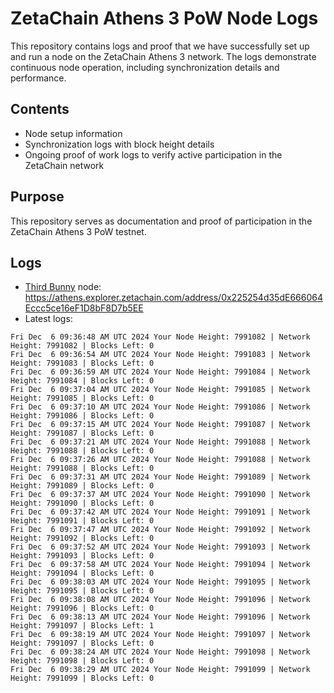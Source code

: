 # ZetaChain Athens 3 PoW Node Logs
This repository contains logs and proof that we have successfully set up and run a node on the ZetaChain Athens 3 network. The logs demonstrate continuous node operation, including synchronization details and performance.

## Contents
- Node setup information
- Synchronization logs with block height details
- Ongoing proof of work logs to verify active participation in the ZetaChain network

## Purpose
This repository serves as documentation and proof of participation in the ZetaChain Athens 3 PoW testnet.

## Logs

- [Third Bunny](https://thirdbunny.xyz/) node: https://athens.explorer.zetachain.com/address/0x225254d35dE666064Eccc5ce16eF1D8bF8D7b5EE
- Latest logs:
```
Fri Dec  6 09:36:48 AM UTC 2024 Your Node Height: 7991082 | Network Height: 7991082 | Blocks Left: 0
Fri Dec  6 09:36:54 AM UTC 2024 Your Node Height: 7991083 | Network Height: 7991083 | Blocks Left: 0
Fri Dec  6 09:36:59 AM UTC 2024 Your Node Height: 7991084 | Network Height: 7991084 | Blocks Left: 0
Fri Dec  6 09:37:04 AM UTC 2024 Your Node Height: 7991085 | Network Height: 7991085 | Blocks Left: 0
Fri Dec  6 09:37:10 AM UTC 2024 Your Node Height: 7991086 | Network Height: 7991086 | Blocks Left: 0
Fri Dec  6 09:37:15 AM UTC 2024 Your Node Height: 7991087 | Network Height: 7991087 | Blocks Left: 0
Fri Dec  6 09:37:21 AM UTC 2024 Your Node Height: 7991088 | Network Height: 7991088 | Blocks Left: 0
Fri Dec  6 09:37:26 AM UTC 2024 Your Node Height: 7991088 | Network Height: 7991088 | Blocks Left: 0
Fri Dec  6 09:37:31 AM UTC 2024 Your Node Height: 7991089 | Network Height: 7991089 | Blocks Left: 0
Fri Dec  6 09:37:37 AM UTC 2024 Your Node Height: 7991090 | Network Height: 7991090 | Blocks Left: 0
Fri Dec  6 09:37:42 AM UTC 2024 Your Node Height: 7991091 | Network Height: 7991091 | Blocks Left: 0
Fri Dec  6 09:37:47 AM UTC 2024 Your Node Height: 7991092 | Network Height: 7991092 | Blocks Left: 0
Fri Dec  6 09:37:52 AM UTC 2024 Your Node Height: 7991093 | Network Height: 7991093 | Blocks Left: 0
Fri Dec  6 09:37:58 AM UTC 2024 Your Node Height: 7991094 | Network Height: 7991094 | Blocks Left: 0
Fri Dec  6 09:38:03 AM UTC 2024 Your Node Height: 7991095 | Network Height: 7991095 | Blocks Left: 0
Fri Dec  6 09:38:08 AM UTC 2024 Your Node Height: 7991096 | Network Height: 7991096 | Blocks Left: 0
Fri Dec  6 09:38:13 AM UTC 2024 Your Node Height: 7991096 | Network Height: 7991097 | Blocks Left: 1
Fri Dec  6 09:38:19 AM UTC 2024 Your Node Height: 7991097 | Network Height: 7991097 | Blocks Left: 0
Fri Dec  6 09:38:24 AM UTC 2024 Your Node Height: 7991098 | Network Height: 7991098 | Blocks Left: 0
Fri Dec  6 09:38:29 AM UTC 2024 Your Node Height: 7991099 | Network Height: 7991099 | Blocks Left: 0
```
